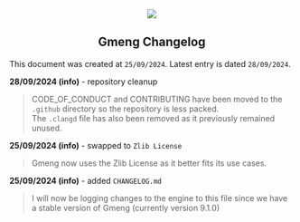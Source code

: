 <div align="center">
    <img src="https://allahcorp.com/static/assets/gmeng-more-hd.png##" style="max-width: 900px;">
    <h2>Gmeng Changelog</h2>
</div>

This document was created at `25/09/2024`.
Latest entry is dated `28/09/2024`.

**28/09/2024 (info)** - repository cleanup
> CODE_OF_CONDUCT and CONTRIBUTING have been moved to the `.github` directory
> so the repository is less packed.<br> The `.clangd` file has also been removed as it previously remained unused.

**25/09/2024 (info)** - swapped to `Zlib License`
> Gmeng now uses the Zlib License as it better fits its use cases.

**25/09/2024 (info)** - added `CHANGELOG.md`
> I will now be logging changes to the engine to this file since we have a stable version of Gmeng (currently version 9.1.0)
